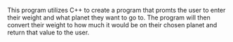 This program utilizes C++ to create a program that promts the user to enter their weight and what planet they want to go to.  The program will then convert their weight to how much it would be on their chosen planet and return that value to the user.